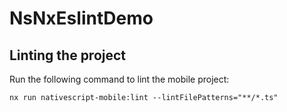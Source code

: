 # NsNxEslintDemo

## Linting the project

Run the following command to lint the mobile project:

```
nx run nativescript-mobile:lint --lintFilePatterns="**/*.ts"
```

